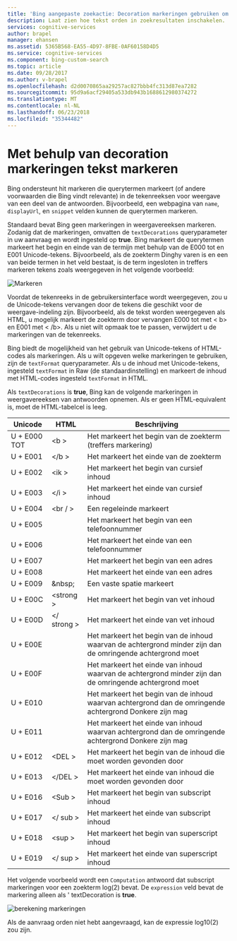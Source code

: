 ```yaml
---
title: 'Bing aangepaste zoekactie: Decoration markeringen gebruiken om te markeren van tekst | Microsoft Docs'
description: Laat zien hoe tekst orden in zoekresultaten inschakelen.
services: cognitive-services
author: brapel
manager: ehansen
ms.assetid: 5365B568-EA55-4D97-8FBE-0AF60158D4D5
ms.service: cognitive-services
ms.component: bing-custom-search
ms.topic: article
ms.date: 09/28/2017
ms.author: v-brapel
ms.openlocfilehash: d2d0070865aa29257ac827bbb4fc313d87ea7282
ms.sourcegitcommit: 95d9a6acf29405a533db943b1688612980374272
ms.translationtype: MT
ms.contentlocale: nl-NL
ms.lasthandoff: 06/23/2018
ms.locfileid: "35344482"
---
```

# <a name="using-decoration-markers-to-highlight-text"></a>Met behulp van decoration markeringen tekst markeren

Bing ondersteunt hit markeren die querytermen markeert (of andere voorwaarden die Bing vindt relevante) in de tekenreeksen voor weergave van een deel van de antwoorden. Bijvoorbeeld, een webpagina van `name`, `displayUrl`, en `snippet` velden kunnen de querytermen markeren.

Standaard bevat Bing geen markeringen in weergavereeksen markeren. Zodanig dat de markeringen, omvatten de `textDecorations` queryparameter in uw aanvraag en wordt ingesteld op **true**. Bing markeert de querytermen markeert het begin en einde van de termijn met behulp van de E000 tot en E001 Unicode-tekens. Bijvoorbeeld, als de zoekterm Dinghy varen is en een van beide termen in het veld bestaat, is de term ingesloten in treffers markeren tekens zoals weergegeven in het volgende voorbeeld:  
  
![Markeren](./media/bing-hit-highlighting.PNG) 

Voordat de tekenreeks in de gebruikersinterface wordt weergegeven, zou u de Unicode-tekens vervangen door de tekens die geschikt voor de weergave-indeling zijn. Bijvoorbeeld, als de tekst worden weergegeven als HTML, u mogelijk markeert de zoekterm door vervangen E000 tot met < b\> en E001 met < /b\>. Als u niet wilt opmaak toe te passen, verwijdert u de markeringen van de tekenreeks. 

Bing biedt de mogelijkheid van het gebruik van Unicode-tekens of HTML-codes als markeringen. Als u wilt opgeven welke markeringen te gebruiken, zijn de `textFormat` queryparameter. Als u de inhoud met Unicode-tekens, ingesteld `textFormat` in Raw (de standaardinstelling) en markeert de inhoud met HTML-codes ingesteld `textFormat` in HTML. 
  
Als `textDecorations` is **true**, Bing kan de volgende markeringen in weergavereeksen van antwoorden opnemen. Als er geen HTML-equivalent is, moet de HTML-tabelcel is leeg.

|Unicode|HTML|Beschrijving
|-|-|-
|U + E000 TOT|\<b >|Het markeert het begin van de zoekterm (treffers markering)
|U + E001|\</b >|Het markeert het einde van de zoekterm
|U + E002|\<ik >|Het markeert het begin van cursief inhoud 
|U + E003|\</i >|Het markeert het einde van cursief inhoud
|U + E004|\<br / >|Een regeleinde markeert
|U + E005||Het markeert het begin van een telefoonnummer
|U + E006||Het markeert het einde van een telefoonnummer
|U + E007||Het markeert het begin van een adres
|U + E008||Het markeert het einde van een adres
|U + E009|\&nbsp;|Een vaste spatie markeert
|U + E00C|\<strong >|Het markeert het begin van vet inhoud
|U + E00D|\</ strong >|Het markeert het einde van vet inhoud
|U + E00E||Het markeert het begin van de inhoud waarvan de achtergrond minder zijn dan de omringende achtergrond moet
|U + E00F||Het markeert het einde van inhoud waarvan de achtergrond minder zijn dan de omringende achtergrond moet
|U + E010||Het markeert het begin van de inhoud waarvan achtergrond dan de omringende achtergrond Donkere zijn mag
|U + E011||Het markeert het einde van inhoud waarvan achtergrond dan de omringende achtergrond Donkere zijn mag
|U + E012|\<DEL >|Het markeert het begin van de inhoud die moet worden gevonden door
|U + E013|\</DEL >|Het markeert het einde van inhoud die moet worden gevonden door
|U + E016|\<Sub >|Het markeert het begin van subscript inhoud
|U + E017|\</ sub >|Het markeert het einde van subscript inhoud
|U + E018|\<sup >|Het markeert het begin van superscript inhoud
|U + E019|\</ sup >|Het markeert het einde van superscript inhoud

Het volgende voorbeeld wordt een `Computation` antwoord dat subscript markeringen voor een zoekterm log(2) bevat. De `expression` veld bevat de markering alleen als ' textDecoration is **true**.

![berekening markeringen](./media/bing-markers-computation.PNG) 

Als de aanvraag orden niet hebt aangevraagd, kan de expressie log10(2) zou zijn. 
  
